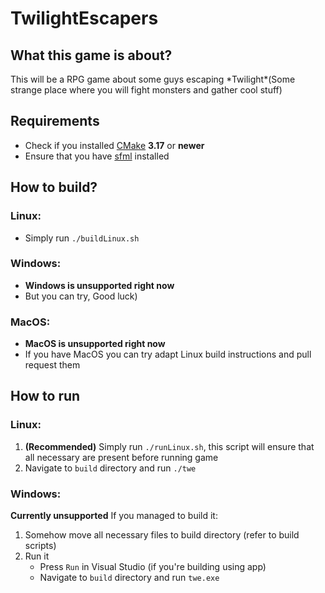 # TwilightEscapers

## What this game is about?

This will be a RPG game about some guys escaping  \*Twilight\*(Some strange place where you will fight monsters and gather cool stuff)

## Requirements

- Check if you installed [CMake](https://cmake.org/) __3.17__ or __newer__
- Ensure that you have [sfml](https://www.sfml-dev.org/) installed

## How to build?

### Linux:
- Simply run ```./buildLinux.sh```
### Windows:
- __Windows is unsupported right now__
- But you can try, Good luck)
### MacOS:
- __MacOS is unsupported right now__
- If you have MacOS you can try adapt Linux build instructions and pull request them

## How to run

### Linux:
1) __(Recommended)__ Simply run ```./runLinux.sh```, this script will ensure that all necessary are present before running game
2) Navigate to ```build``` directory and run ```./twe```

### Windows:
__Currently unsupported__
If you managed to build it:
1) Somehow move all necessary files to build directory (refer to build scripts)
2) Run it
    - Press ```Run``` in Visual Studio (if you're building using app)
    - Navigate to ```build``` directory and run ```twe.exe```
